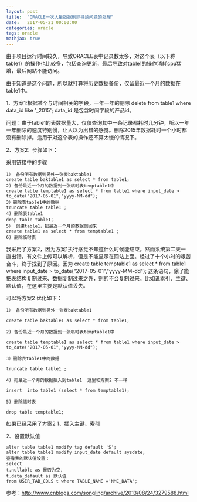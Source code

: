 ```yaml
---
layout: post
title:  "ORACLE一次大量数据删除导致问题的处理"
date:   2017-05-21 00:00:00
categories: oracle
tags: oracle
mathjax: true
---
```




由于项目运行时间较久，导致ORACLE表中记录数太多，对这个表（以下称table1）的操作也比较多，包括查询更新，最后导致对table1的操作消耗cpu猛增，最后网站不能访问。

由于知道是这个问题，所以就打算将历史数据备份，仅留最近一个月的数据在table1中。

1、方案1:根据某个与时间相关的字段，一年一年的删除
delete from table1 where data_id like '_2015'; data_id 是包含时间字段的产品id。

问题：由于table1的表数据量大，仅仅查询其中一条记录都耗时几分钟，所以一年一年删除的速度特别慢，让人以为出错的感觉。删除2015年数据耗时一个小时都没有删除掉。适用于对这个表的操作还不算太慢的情况下。



2、方案2: 
步骤如下：

采用链接中的步骤

    1） 备份所有数据到另外一张表baktable1
    create table baktable1 as select * from table1;
    2) 备份最近一个月的数据到一张临时表temptable1中
    create table temptable1 as select * from table1 where input_date > to_date("2017-05-01","yyyy-MM-dd");
    3）删除表table1中的数据
    truncate table table1 ;
    4) 删除表table1
    drop table table1；
    5） 创建table1，把最近一个月的数据倒回来
    create table1 as select * from temptable1 ;
    6) 删除临时表


我采用了方案2，因为方案1执行感觉不知道什么时候能结束。然而系统第二天一直出错，有文件上传可以解析，但是不能显示在网站上面。经过了十个小时的艰苦奋斗，终于找到了原因。因为
create table temptable1 as select * from table1 where input_date > to_date("2017-05-01","yyyy-MM-dd");
这条语句，除了能把表结构复制过来、数据复制过来之外，别的不会复制过来。比如说索引、主键、默认值，在这里主要是默认值丢失。



可以将方案2 优化如下：


    1） 备份所有数据到另外一张表baktable1
    
    create table baktable1 as select * from table1;
    
    2) 备份最近一个月的数据到一张临时表temptable1中
    
    create table temptable1 as select * from table1 where input_date > to_date("2017-05-01","yyyy-MM-dd");
    
    3）删除表table1中的数据
    
    truncate table table1 ;
    
    4) 把最近一个月的数据插入到table1  这里和方案2 不一样
    
    insert  into table1 (select * from temptable1);
    
    5) 删除临时表
    
    drop table temptable1;



如果已经采用了方案2
1、插入主键、索引

2、设置默认值

    alter table table1 modify tag default 'S';
    alter table table1 modify input_date default sysdate;
    查看表的默认值设置：
    select
    t.nullable as 是否为空,
    t.data_default as 默认值
    from USER_TAB_COLS t where TABLE_NAME ='NMC_DATA';



参考：http://www.cnblogs.com/songling/archive/2013/08/24/3279588.html
